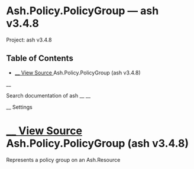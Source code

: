 # Ash.Policy.PolicyGroup — ash v3.4.8

Project: ash v3.4.8

## Table of Contents

- [ __ View Source ](external_link) Ash.Policy.PolicyGroup (ash v3.4.8)

__

Search documentation of ash __ __

__ Settings

#  [ __ View Source ](external_link) Ash.Policy.PolicyGroup (ash v3.4.8)

Represents a policy group on an Ash.Resource
